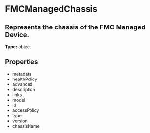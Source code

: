 # FMCManagedChassis

## Represents the chassis of the FMC Managed Device.

**Type:** object

## Properties
* metadata
* healthPolicy
* advanced
* description
* links
* model
* id
* accessPolicy
* type
* version
* chassisName
